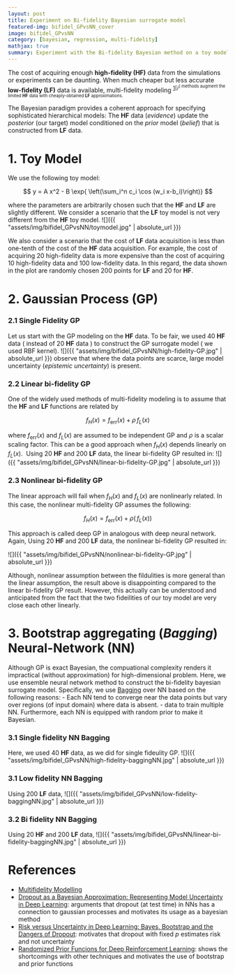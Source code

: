 ```yaml
---
layout: post
title: Experiment on Bi-fidelity Bayesian surrogate model
featured-img: bifidel_GPvsNN_cover
image: bifidel_GPvsNN
category: [bayesian, regression, multi-fidelity]
mathjax: true
summary: Experiment with the Bi-fidelity Bayesian method on a toy model using Neural Network Ensemble (bagging and random prior) and compare it with Gaussian Process
---
```


The cost of acquiring enough **high-fidelity (HF)** data from the simulations or experiments can be daunting. When much cheaper but less accurate **low-fidelity (LF)** data is available, multi-fidelity modeling <sup>[1](https://mlatcl.github.io/mlphysical/lectures/05-02-multifidelity.html)[/<sup>] methods augment the limited **HF** data with cheaply-obtained **LF** approximations.

The Bayesian paradigm provides a coherent approach for specifying sophisticated hierarchical models: The **HF** data (*evidence*) update the *posterior* (our target) model conditioned on the *prior* model (*belief*) that is constructed from **LF** data. 

# 1. Toy Model

We use the following toy model:

$$ y = A x^2 - B \exp{ \left(\sum_i^n c_i \cos (w_i x-b_i)\right)} $$

where the parameters are arbitrarily chosen such that the **HF** and **LF** are slightly different. We consider a scenario that the **LF** toy model is not very different from the **HF** toy model.
![]({{ "assets/img/bifidel_GPvsNN/toymodel.jpg" | absolute_url }})

We also consider a scenario that the cost of **LF** data acquisition is less than one-tenth of the cost of the **HF** data acquisition. For example, the cost of acquiring 20 high-fidelity data is more expensive than the cost of acquiring 10 high-fidelity data and 100 low-fidelity data. In this regard, the data shown in the plot are randomly chosen 200 points for **LF** and 20 for **HF**.


# 2. Gaussian Process (GP)


### 2.1 Single Fidelity GP
Let us start with the GP modeling on the **HF** data. To be fair, we used 40 **HF** data ( instead of 20 **HF** data ) to construct the GP surrogate model ( we used RBF kernel).
![]({{ "assets/img/bifidel_GPvsNN/high-fidelity-GP.jpg" | absolute_url }})
observe that where the data points are scarce, large model uncertainty (*epistemic uncertainty*) is present. 


### 2.2 Linear bi-fidelity GP

One of the widely used methods of multi-fidelity modeling is to assume that the **HF** and **LF** functions are related by

$$
f_H(x) = f_{\text{err}}(x) + \rho \,f_L(x)
$$

where $f_{\text{err}}(x)$ and $f_L(x)$ are assumed to be independent GP and $\rho$ is a scalar scaling factor. This can be a good approach when $f_H(x)$ depends linearly on $f_L(x)$.  Using 20 **HF** and 200 **LF** data, the linear bi-fidelity GP resulted in:
![]({{ "assets/img/bifidel_GPvsNN/linear-bi-fidelity-GP.jpg" | absolute_url }})



### 2.3 Nonlinear bi-fidelity GP

The linear approach will fail when $f_H(x)$ and $f_L(x)$ are nonlinearly related. In this case, the nonlinear multi-fidelity GP assumes the following:

$$
f_H(x) = f_{\text{err}}(x) + \rho (\,f_L(x) )
$$

This approach is called deep GP in analogous with deep neural network. Again, Using 20 **HF** and 200 **LF** data, the nonlinear bi-fidelity GP resulted in:

![]({{ "assets/img/bifidel_GPvsNN/nonlinear-bi-fidelity-GP.jpg" | absolute_url }})

Although, nonlinear assumption between the fildulities is more general than the linear assumption, the result above is disappointing compared to the linear bi-fidelity GP result. However, this actually can be understood and anticipated from the fact that the two fideilities of our toy model are very close each other linearly. 


# 3. Bootstrap aggregating (*Bagging*) Neural-Network (NN)

Although GP is exact Bayesian, the compuational complexity renders it impractical (without approximation) for high-dimensional problem. Here, we use ensemble neural network method to construct the bi-fidelity bayesian surrogate model. 
Specifically, we use [Bagging](https://en.wikipedia.org/wiki/Bootstrap_aggregating) over NN based on the following reasons:
	- Each NN tend to converge near the data points but vary over regions (of input domain) where data is absent.
	- 
data to train multiple NN. Furthermore, each NN is equipped with random prior to make it Bayesian. 

### 3.1 Single fidelity NN Bagging

Here, we used 40 **HF** data, as we did for single fideulity GP.
![]({{ "assets/img/bifidel_GPvsNN/high-fidelity-baggingNN.jpg" | absolute_url }})

### 3.1 Low fidelity NN Bagging

Using 200 **LF** data,
![]({{ "assets/img/bifidel_GPvsNN/low-fidelity-baggingNN.jpg" | absolute_url }})

### 3.2 Bi fidelity NN Bagging

Using 20 **HF** and 200 **LF** data,
![]({{ "assets/img/bifidel_GPvsNN/linear-bi-fidelity-baggingNN.jpg" | absolute_url }})



# References

* [Multifidelity Modelling](https://mlatcl.github.io/mlphysical/lectures/05-02-multifidelity.html)
* [Dropout as a Bayesian Approximation: Representing Model Uncertainty in Deep Learning](https://arxiv.org/pdf/1506.02142.pdf): arguments that dropout (at test time) in NNs has a connection to gaussian processes and motivates its usage as a bayesian method
* [Risk versus Uncertainty in Deep Learning: Bayes, Bootstrap and the Dangers of Dropout](http://bayesiandeeplearning.org/2016/papers/BDL_4.pdf): motivates that dropout with fixed $p$ estimates risk and not uncertainty
* [Randomized Prior Funcions for Deep Reinforcement Learning](https://papers.nips.cc/paper/8080-randomized-prior-functions-for-deep-reinforcement-learning.pdf): shows the shortcomings with other techniques and motivates the use of bootstrap and prior functions

